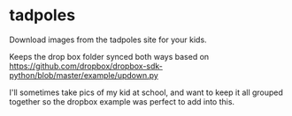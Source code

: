# tadpoles
Download images from the tadpoles site for your kids.

Keeps the drop box folder synced both ways based on 
https://github.com/dropbox/dropbox-sdk-python/blob/master/example/updown.py

I'll sometimes take pics of my kid at school, and want to keep it all grouped together so the dropbox example was perfect to add into this.
